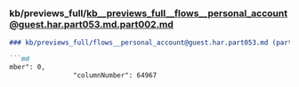 ### kb/previews_full/kb__previews_full__flows__personal_account@guest.har.part053.md.part002.md

```md
### kb/previews_full/flows__personal_account@guest.har.part053.md (part 002)

```md
mber": 0,
                "columnNumber": 64967
        
```

```

```
